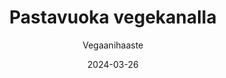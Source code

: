 ---
title: "Pastavuoka vegekanalla"
image: "https://vegaanibotti.lauravuo.me/2024/03/2024-03-26_small.png"
date: 2024-03-26
receipt_url: "https://vegaanihaaste.fi/reseptit/pastavuoka-fileesuikaleilla"
author: "Vegaanihaaste"
---